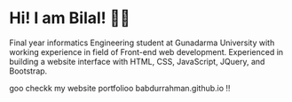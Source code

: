 # Hi! I am Bilal! :zombie_man:
Final year informatics Engineering student at Gunadarma University with working experience in field of Front-end web development. Experienced in building a website interface with HTML, CSS, JavaScript, JQuery, and Bootstrap. 

goo checkk my website portfolioo babdurrahman.github.io !!
